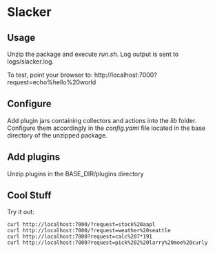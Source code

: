 # Slacker

## Usage
Unzip the package and execute _run.sh_.
Log output is sent to logs/slacker.log.

To test, point your browser to:
http://localhost:7000?request=echo%hello%20world

## Configure
Add plugin jars containing collectors and actions into the _lib_ folder.
Configure them accordingly in the _config.yaml_ file located in the base directory
of the unzipped package.

## Add plugins
Unzip plugins in the BASE_DIR/plugins directory

## Cool Stuff
Try it out:

```
curl http://localhost:7000/?request=stock%20aapl
curl http://localhost:7000/?request=weather%20seattle
curl http://localhost:7000?request=calc%207*191
curl http://localhost:7000?request=pick%202%20larry%20moe%20curly
```
